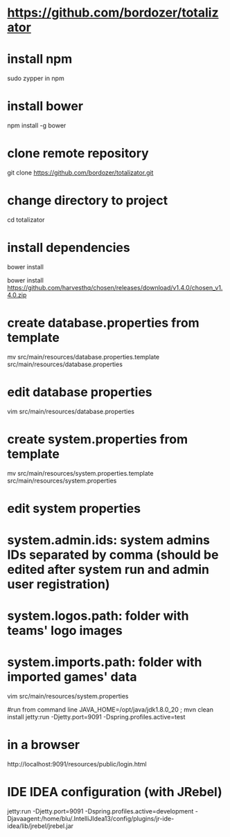 # https://github.com/bordozer/totalizator

# install npm
sudo zypper in npm

# install bower
npm install -g bower

# clone remote repository
git clone https://github.com/bordozer/totalizator.git

# change directory to project
cd totalizator

# install dependencies
bower install

bower install https://github.com/harvesthq/chosen/releases/download/v1.4.0/chosen_v1.4.0.zip

# create database.properties from template
mv src/main/resources/database.properties.template src/main/resources/database.properties

# edit database properties
vim src/main/resources/database.properties

# create system.properties from template
mv src/main/resources/system.properties.template src/main/resources/system.properties

# edit system properties
#	system.admin.ids:		system admins IDs separated by comma (should be edited after system run and admin user registration)
# 	system.logos.path: 		folder with teams' logo images
#	system.imports.path:	folder with imported games' data
vim src/main/resources/system.properties

#run from command line
JAVA_HOME=/opt/java/jdk1.8.0_20 ; mvn clean install jetty:run -Djetty.port=9091 -Dspring.profiles.active=test

# in a browser
http://localhost:9091/resources/public/login.html





# IDE IDEA configuration (with JRebel)
jetty:run -Djetty.port=9091 -Dspring.profiles.active=development -Djavaagent:/home/blu/.IntelliJIdea13/config/plugins/jr-ide-idea/lib/jrebel/jrebel.jar


